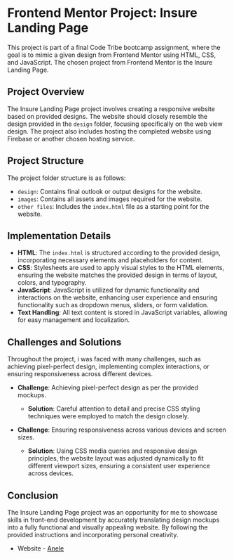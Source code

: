 

# Frontend Mentor Project: Insure Landing Page

This project is part of a final Code Tribe bootcamp assignment, where the goal is to mimic a given design from Frontend Mentor using HTML, CSS, and JavaScript. The chosen project from Frontend Mentor is the Insure Landing Page.

## Project Overview

The Insure Landing Page project involves creating a responsive website based on provided designs. The website should closely resemble the design provided in the `design` folder, focusing specifically on the web view design. The project also includes hosting the completed website using Firebase or another chosen hosting service.

## Project Structure

The project folder structure is as follows:
- `design`: Contains final outlook or output designs for the website.
- `images`: Contains all assets and images required for the website.
- `other files`: Includes the `index.html` file as a starting point for the website.

## Implementation Details

- **HTML**: The `index.html` is structured according to the provided design, incorporating necessary elements and placeholders for content.
- **CSS**: Stylesheets are used to apply visual styles to the HTML elements, ensuring the website matches the provided design in terms of layout, colors, and typography.
- **JavaScript**: JavaScript is utilized for dynamic functionality and interactions on the website, enhancing user experience and ensuring functionality such as dropdown menus, sliders, or form validation.
- **Text Handling**: All text content is stored in JavaScript variables, allowing for easy management and localization.


## Challenges and Solutions

Throughout the project, i was faced with many challenges, such as achieving pixel-perfect design, implementing complex interactions, or ensuring responsiveness across different devices.

- **Challenge**: Achieving pixel-perfect design as per the provided mockups.
  - **Solution**: Careful attention to detail and precise CSS styling techniques were employed to match the design closely.

- **Challenge**: Ensuring responsiveness across various devices and screen sizes.
  - **Solution**: Using CSS media queries and responsive design principles, the website layout was adjusted dynamically to fit different viewport sizes, ensuring a consistent user experience across devices.

## Conclusion

The Insure Landing Page project was an opportunity for me to showcase skills in front-end development by accurately translating design mockups into a fully functional and visually appealing website. By following the provided instructions and incorporating personal creativity. 



- Website - [Anele ](https://www.your-site.com)
